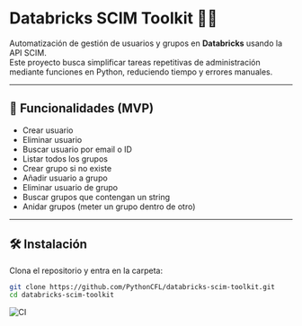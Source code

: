 # Databricks SCIM Toolkit 🧑‍💻

Automatización de gestión de usuarios y grupos en **Databricks** usando la API SCIM.  
Este proyecto busca simplificar tareas repetitivas de administración mediante funciones en Python, reduciendo tiempo y errores manuales.

---

## 🚀 Funcionalidades (MVP)
- Crear usuario
- Eliminar usuario
- Buscar usuario por email o ID
- Listar todos los grupos
- Crear grupo si no existe
- Añadir usuario a grupo
- Eliminar usuario de grupo
- Buscar grupos que contengan un string
- Anidar grupos (meter un grupo dentro de otro)

---

## 🛠️ Instalación
Clona el repositorio y entra en la carpeta:
```bash
git clone https://github.com/PythonCFL/databricks-scim-toolkit.git
cd databricks-scim-toolkit
```

![CI](https://github.com/PythonCFL/databricks-scim-toolkit/actions/workflows/ci.yml/badge.svg)
